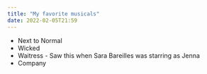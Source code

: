 ```yaml
---
title: "My favorite musicals"
date: 2022-02-05T21:59
---
```

- Next to Normal
- Wicked
- Waitress - Saw this when Sara Bareilles was starring as Jenna
- Company